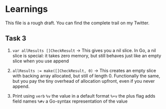 # Learnings

This file is a rough draft. You can find the complete trail on my Twitter.
## Task 3

1. `var allResults []CheckResult`
→ This gives you a nil slice. In Go, a nil slice is special: it takes zero memory, but still behaves just like an empty slice when you use append

2. `allResults := make([]CheckResult, 0)`
→ This creates an empty slice with backing array allocated, but still of length 0. Functionally the same, but you pay the tiny overhead of allocation upfront, even if you never append.

3. Print using `verb`
    `%v` the value in a default format
    `%+v` the plus flag adds field names
    `%#v` a Go-syntax representation of the value